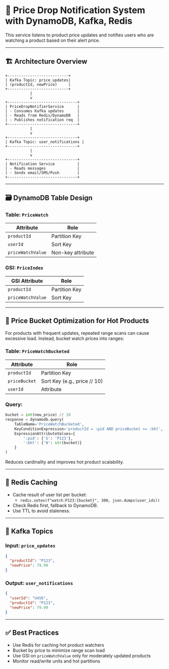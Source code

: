
# 🔔 Price Drop Notification System with DynamoDB, Kafka, Redis

This service listens to product price updates and notifies users who are watching a product based on their alert price.

---

## 🏗️ Architecture Overview

```
+---------------------------+
| Kafka Topic: price_updates|
| (productId, newPrice)     |
+---------------------------+
           |
           v
+-------------------------------+
| PriceDropNotifierService      |
| - Consumes Kafka updates      |
| - Reads from Redis/DynamoDB   |
| - Publishes notification req  |
+-------------------------------+
           |
           v
+-------------------------------+
| Kafka Topic: user_notifications |
+-------------------------------+
           |
           v
+-------------------------------+
| Notification Service          |
| - Reads messages              |
| - Sends email/SMS/Push        |
+-------------------------------+
```

---

## 🗃️ DynamoDB Table Design

### Table: `PriceWatch`

| Attribute          | Role             |
|--------------------|------------------|
| `productId`        | Partition Key    |
| `userId`           | Sort Key         |
| `priceWatchValue`  | Non-key attribute|

### GSI: `PriceIndex`

| GSI Attribute      | Role             |
|--------------------|------------------|
| `productId`        | Partition Key    |
| `priceWatchValue`  | Sort Key         |

---

## 🧠 Price Bucket Optimization for Hot Products

For products with frequent updates, repeated range scans can cause excessive load. Instead, bucket watch prices into ranges:

### Table: `PriceWatchBucketed`

| Attribute        | Role                        |
|------------------|-----------------------------|
| `productId`      | Partition Key               |
| `priceBucket`    | Sort Key (e.g., price // 10)|
| `userId`         | Attribute                   |

### Query:
```python
bucket = int(new_price) // 10
response = dynamodb.query(
    TableName='PriceWatchBucketed',
    KeyConditionExpression='productId = :pid AND priceBucket >= :bkt',
    ExpressionAttributeValues={
        ':pid': {'S': 'P123'},
        ':bkt': {'N': str(bucket)}
    }
)
```

Reduces cardinality and improves hot product scalability.

---

## 🔁 Redis Caching

- Cache result of user list per bucket:
  - `redis.setex(f"watch:P123:{bucket}", 300, json.dumps(user_ids))`
- Check Redis first, fallback to DynamoDB.
- Use TTL to avoid staleness.

---

## 🔗 Kafka Topics

### Input: `price_updates`

```json
{
  "productId": "P123",
  "newPrice": 79.99
}
```

### Output: `user_notifications`

```json
{
  "userId": "U456",
  "productId": "P123",
  "newPrice": 79.99
}
```

---

## ✅ Best Practices

- Use Redis for caching hot product watchers
- Bucket by price to minimize range scan load
- Use GSI on `priceWatchValue` only for moderately updated products
- Monitor read/write units and hot partitions
